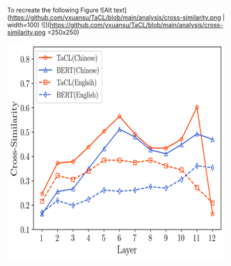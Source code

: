To recreate the following Figure
![Alt text](https://github.com/yxuansu/TaCL/blob/main/analysis/cross-similarity.png | width=100)
![](https://github.com/yxuansu/TaCL/blob/main/analysis/cross-similarity.png =250x250)


<img src="https://github.com/yxuansu/TaCL/blob/main/analysis/cross-similarity.png" width="500" height="500">
